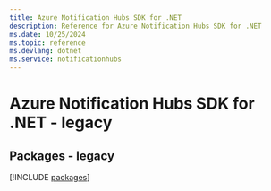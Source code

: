 ```yaml
---
title: Azure Notification Hubs SDK for .NET
description: Reference for Azure Notification Hubs SDK for .NET
ms.date: 10/25/2024
ms.topic: reference
ms.devlang: dotnet
ms.service: notificationhubs
---
```

# Azure Notification Hubs SDK for .NET - legacy
## Packages - legacy
[!INCLUDE [packages](notification-hubs-index.md)]